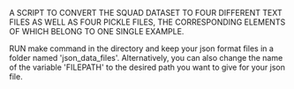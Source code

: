 A SCRIPT TO CONVERT THE SQUAD DATASET TO FOUR DIFFERENT TEXT FILES AS WELL AS FOUR PICKLE FILES, THE CORRESPONDING ELEMENTS OF WHICH BELONG TO ONE SINGLE EXAMPLE.

RUN make command in the directory and keep your json format files in a folder named 'json_data_files'.
Alternatively, you can also change the name of the variable 'FILEPATH' to the desired path you want to give for your json file.
